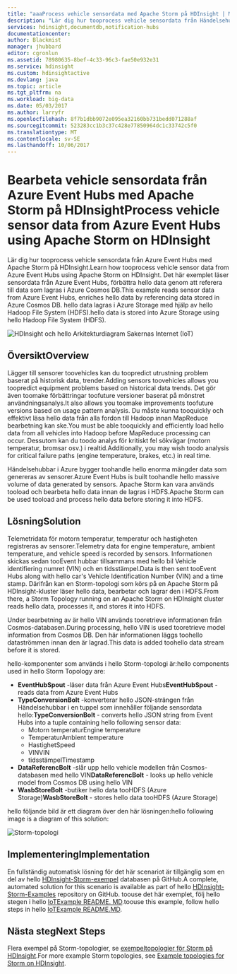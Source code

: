 ```yaml
---
title: "aaaProcess vehicle sensordata med Apache Storm på HDInsight | Microsoft Docs"
description: "Lär dig hur tooprocess vehicle sensordata från Händelsehubbar med Apache Storm på HDInsight. Lägg till modelldata från Azure Cosmos-databasen och lagra utdata toostorage."
services: hdinsight,documentdb,notification-hubs
documentationcenter: 
author: Blackmist
manager: jhubbard
editor: cgronlun
ms.assetid: 78980635-8bef-4c33-96c3-fae50e932e31
ms.service: hdinsight
ms.custom: hdinsightactive
ms.devlang: java
ms.topic: article
ms.tgt_pltfrm: na
ms.workload: big-data
ms.date: 05/03/2017
ms.author: larryfr
ms.openlocfilehash: 8f7b1dbb9072e095ea32160bb731bedd071288af
ms.sourcegitcommit: 523283cc1b3c37c428e77850964dc1c33742c5f0
ms.translationtype: MT
ms.contentlocale: sv-SE
ms.lasthandoff: 10/06/2017
---
```

# <a name="process-vehicle-sensor-data-from-azure-event-hubs-using-apache-storm-on-hdinsight"></a><span data-ttu-id="d4dca-104">Bearbeta vehicle sensordata från Azure Event Hubs med Apache Storm på HDInsight</span><span class="sxs-lookup"><span data-stu-id="d4dca-104">Process vehicle sensor data from Azure Event Hubs using Apache Storm on HDInsight</span></span>

<span data-ttu-id="d4dca-105">Lär dig hur tooprocess vehicle sensordata från Azure Event Hubs med Apache Storm på HDInsight.</span><span class="sxs-lookup"><span data-stu-id="d4dca-105">Learn how tooprocess vehicle sensor data from Azure Event Hubs using Apache Storm on HDInsight.</span></span> <span data-ttu-id="d4dca-106">Det här exemplet läser sensordata från Azure Event Hubs, förbättra hello data genom att referera till data som lagras i Azure Cosmos DB.</span><span class="sxs-lookup"><span data-stu-id="d4dca-106">This example reads sensor data from Azure Event Hubs, enriches hello data by referencing data stored in Azure Cosmos DB.</span></span> <span data-ttu-id="d4dca-107">hello data lagras i Azure Storage med hjälp av hello Hadoop File System (HDFS).</span><span class="sxs-lookup"><span data-stu-id="d4dca-107">hello data is stored into Azure Storage using hello Hadoop File System (HDFS).</span></span>

![HDInsight och hello Arkitekturdiagram Sakernas Internet (IoT)](./media/hdinsight-storm-iot-eventhub-documentdb/iot.png)

## <a name="overview"></a><span data-ttu-id="d4dca-109">Översikt</span><span class="sxs-lookup"><span data-stu-id="d4dca-109">Overview</span></span>

<span data-ttu-id="d4dca-110">Lägger till sensorer toovehicles kan du toopredict utrustning problem baserat på historisk data, trender.</span><span class="sxs-lookup"><span data-stu-id="d4dca-110">Adding sensors toovehicles allows you toopredict equipment problems based on historical data trends.</span></span> <span data-ttu-id="d4dca-111">Det gör även toomake förbättringar toofuture versioner baserat på mönstret användningsanalys.</span><span class="sxs-lookup"><span data-stu-id="d4dca-111">It also allows you toomake improvements toofuture versions based on usage pattern analysis.</span></span> <span data-ttu-id="d4dca-112">Du måste kunna tooquickly och effektivt läsa hello data från alla fordon till Hadoop innan MapReduce bearbetning kan ske.</span><span class="sxs-lookup"><span data-stu-id="d4dca-112">You must be able tooquickly and efficiently load hello data from all vehicles into Hadoop before MapReduce processing can occur.</span></span> <span data-ttu-id="d4dca-113">Dessutom kan du toodo analys för kritiskt fel sökvägar (motorn temperatur, bromsar osv.) i realtid.</span><span class="sxs-lookup"><span data-stu-id="d4dca-113">Additionally, you may wish toodo analysis for critical failure paths (engine temperature, brakes, etc.) in real time.</span></span>

<span data-ttu-id="d4dca-114">Händelsehubbar i Azure bygger toohandle hello enorma mängder data som genereras av sensorer.</span><span class="sxs-lookup"><span data-stu-id="d4dca-114">Azure Event Hubs is built toohandle hello massive volume of data generated by sensors.</span></span> <span data-ttu-id="d4dca-115">Apache Storm kan vara används tooload och bearbeta hello data innan de lagras i HDFS.</span><span class="sxs-lookup"><span data-stu-id="d4dca-115">Apache Storm can be used tooload and process hello data before storing it into HDFS.</span></span>

## <a name="solution"></a><span data-ttu-id="d4dca-116">Lösning</span><span class="sxs-lookup"><span data-stu-id="d4dca-116">Solution</span></span>

<span data-ttu-id="d4dca-117">Telemetridata för motorn temperatur, temperatur och hastigheten registreras av sensorer.</span><span class="sxs-lookup"><span data-stu-id="d4dca-117">Telemetry data for engine temperature, ambient temperature, and vehicle speed is recorded by sensors.</span></span> <span data-ttu-id="d4dca-118">Informationen skickas sedan tooEvent hubbar tillsammans med hello bil Vehicle identifiering numret (VIN) och en tidsstämpel.</span><span class="sxs-lookup"><span data-stu-id="d4dca-118">Data is then sent tooEvent Hubs along with hello car's Vehicle Identification Number (VIN) and a time stamp.</span></span> <span data-ttu-id="d4dca-119">Därifrån kan en Storm-topologi som körs på en Apache Storm på HDInsight-kluster läser hello data, bearbetar och lagrar den i HDFS.</span><span class="sxs-lookup"><span data-stu-id="d4dca-119">From there, a Storm Topology running on an Apache Storm on HDInsight cluster reads hello data, processes it, and stores it into HDFS.</span></span>

<span data-ttu-id="d4dca-120">Under bearbetning av är hello VIN används tooretrieve informationen från Cosmos-databasen.</span><span class="sxs-lookup"><span data-stu-id="d4dca-120">During processing, hello VIN is used tooretrieve model information from Cosmos DB.</span></span> <span data-ttu-id="d4dca-121">Den här informationen läggs toohello dataströmmen innan den är lagrad.</span><span class="sxs-lookup"><span data-stu-id="d4dca-121">This data is added toohello data stream before it is stored.</span></span>

<span data-ttu-id="d4dca-122">hello-komponenter som används i hello Storm-topologi är:</span><span class="sxs-lookup"><span data-stu-id="d4dca-122">hello components used in hello Storm Topology are:</span></span>

* <span data-ttu-id="d4dca-123">**EventHubSpout** -läser data från Azure Event Hubs</span><span class="sxs-lookup"><span data-stu-id="d4dca-123">**EventHubSpout** - reads data from Azure Event Hubs</span></span>
* <span data-ttu-id="d4dca-124">**TypeConversionBolt** -konverterar hello JSON-strängen från Händelsehubbar i en tuppel som innehåller följande sensordata hello:</span><span class="sxs-lookup"><span data-stu-id="d4dca-124">**TypeConversionBolt** - converts hello JSON string from Event Hubs into a tuple containing hello following sensor data:</span></span>
    * <span data-ttu-id="d4dca-125">Motorn temperatur</span><span class="sxs-lookup"><span data-stu-id="d4dca-125">Engine temperature</span></span>
    * <span data-ttu-id="d4dca-126">Temperatur</span><span class="sxs-lookup"><span data-stu-id="d4dca-126">Ambient temperature</span></span>
    * <span data-ttu-id="d4dca-127">Hastighet</span><span class="sxs-lookup"><span data-stu-id="d4dca-127">Speed</span></span>
    * <span data-ttu-id="d4dca-128">VIN</span><span class="sxs-lookup"><span data-stu-id="d4dca-128">VIN</span></span>
    * <span data-ttu-id="d4dca-129">tidsstämpel</span><span class="sxs-lookup"><span data-stu-id="d4dca-129">Timestamp</span></span>
* <span data-ttu-id="d4dca-130">**DataReferencBolt** -slår upp hello vehicle modellen från Cosmos-databasen med hello VIN</span><span class="sxs-lookup"><span data-stu-id="d4dca-130">**DataReferencBolt** - looks up hello vehicle model from Cosmos DB using hello VIN</span></span>
* <span data-ttu-id="d4dca-131">**WasbStoreBolt** -butiker hello data tooHDFS (Azure Storage)</span><span class="sxs-lookup"><span data-stu-id="d4dca-131">**WasbStoreBolt** - stores hello data tooHDFS (Azure Storage)</span></span>

<span data-ttu-id="d4dca-132">hello följande bild är ett diagram över den här lösningen:</span><span class="sxs-lookup"><span data-stu-id="d4dca-132">hello following image is a diagram of this solution:</span></span>

![Storm-topologi](./media/hdinsight-storm-iot-eventhub-documentdb/iottopology.png)

## <a name="implementation"></a><span data-ttu-id="d4dca-134">Implementering</span><span class="sxs-lookup"><span data-stu-id="d4dca-134">Implementation</span></span>

<span data-ttu-id="d4dca-135">En fullständig automatisk lösning för det här scenariot är tillgänglig som en del av hello [HDInsight-Storm-exempel](https://github.com/hdinsight/hdinsight-storm-examples) databasen på GitHub.</span><span class="sxs-lookup"><span data-stu-id="d4dca-135">A complete, automated solution for this scenario is available as part of hello [HDInsight-Storm-Examples](https://github.com/hdinsight/hdinsight-storm-examples) repository on GitHub.</span></span> <span data-ttu-id="d4dca-136">toouse det här exemplet, följ hello stegen i hello [IoTExample README. MD](https://github.com/hdinsight/hdinsight-storm-examples/blob/master/IotExample/README.md).</span><span class="sxs-lookup"><span data-stu-id="d4dca-136">toouse this example, follow hello steps in hello [IoTExample README.MD](https://github.com/hdinsight/hdinsight-storm-examples/blob/master/IotExample/README.md).</span></span>

## <a name="next-steps"></a><span data-ttu-id="d4dca-137">Nästa steg</span><span class="sxs-lookup"><span data-stu-id="d4dca-137">Next Steps</span></span>

<span data-ttu-id="d4dca-138">Flera exempel på Storm-topologier, se [exempeltopologier för Storm på HDInsight](hdinsight-storm-example-topology.md).</span><span class="sxs-lookup"><span data-stu-id="d4dca-138">For more example Storm topologies, see [Example topologies for Storm on HDInsight](hdinsight-storm-example-topology.md).</span></span>

